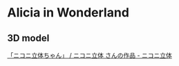 # Alicia in Wonderland

## 3D model

[「ニコニ立体ちゃん」 / ニコニ立体 さんの作品 \- ニコニ立体](http://3d.nicovideo.jp/works/td14712)
